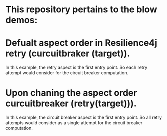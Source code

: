 
# This repository pertains to the blow demos:

# Defualt aspect order in Resilience4j retry (curcuitbraker (target)).

 In this example, the retry aspect is the first entry point. So each retry attempt would consider for the circuit breaker computation.  

# Upon chaning the aspect  order curcuitbreaker (retry(target))).

 In this example, the circuit breaker aspect is the first entry point. So all retry attempts would consider as a single attempt for the circuit breaker computation. 
